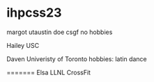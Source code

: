 # ihpcss23

margot
utaustin doe csgf
no hobbies

Hailey
USC




Daven
  Univeristy of Toronto
  hobbies: latin dance

=======
Elsa
LLNL
CrossFit

